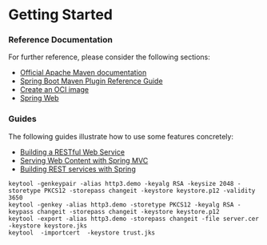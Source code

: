 # Getting Started

### Reference Documentation
For further reference, please consider the following sections:

* [Official Apache Maven documentation](https://maven.apache.org/guides/index.html)
* [Spring Boot Maven Plugin Reference Guide](https://docs.spring.io/spring-boot/docs/3.2.0-M2/maven-plugin/reference/html/)
* [Create an OCI image](https://docs.spring.io/spring-boot/docs/3.2.0-M2/maven-plugin/reference/html/#build-image)
* [Spring Web](https://docs.spring.io/spring-boot/docs/3.2.0-M2/reference/htmlsingle/index.html#web)

### Guides
The following guides illustrate how to use some features concretely:

* [Building a RESTful Web Service](https://spring.io/guides/gs/rest-service/)
* [Serving Web Content with Spring MVC](https://spring.io/guides/gs/serving-web-content/)
* [Building REST services with Spring](https://spring.io/guides/tutorials/rest/)


```shell
keytool -genkeypair -alias http3.demo -keyalg RSA -keysize 2048 -storetype PKCS12 -storepass changeit -keystore keystore.p12 -validity 3650
keytool -genkey -alias http3.demo -storetype PKCS12 -keyalg RSA -keypass changeit -storepass changeit -keystore keystore.p12
keytool -export -alias http3.demo -storepass changeit -file server.cer -keystore keystore.jks
keytool  -importcert  -keystore trust.jks
```
